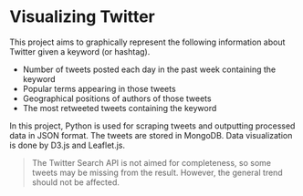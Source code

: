 # Visualizing Twitter

This project aims to graphically represent the following information about Twitter given a keyword (or hashtag).

  - Number of tweets posted each day in the past week containing the keyword
  - Popular terms appearing in those tweets
  - Geographical positions of authors of those tweets
  - The most retweeted tweets containing the keyword

In this project, Python is used for scraping tweets and outputting processed data in JSON format. The tweets are stored in MongoDB. Data visualization is done by D3.js and Leaflet.js.

> The Twitter Search API is not aimed for completeness, so some tweets may be missing from the result. However, the general trend should not be affected.

